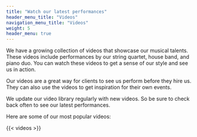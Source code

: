 ```yaml
---
title: "Watch our latest performances"
header_menu_title: "Videos"
navigation_menu_title: "Videos"
weight: 5
header_menu: true
---
```


We have a growing collection of videos that showcase our musical talents. These videos include performances by our string quartet, house band, and piano duo. You can watch these videos to get a sense of our style and see us in action.

Our videos are a great way for clients to see us perform before they hire us. They can also use the videos to get inspiration for their own events.

We update our video library regularly with new videos. So be sure to check back often to see our latest performances.

Here are some of our most popular videos:

{{< videos >}}